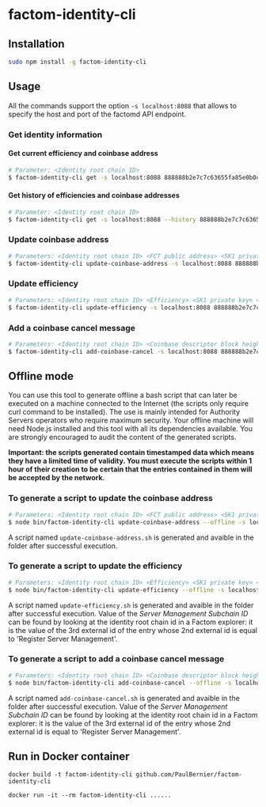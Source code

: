 # factom-identity-cli

## Installation

```bash
sudo npm install -g factom-identity-cli
```

## Usage

All the commands support the option `-s localhost:8088` that allows to specify the host and port of the factomd API endpoint.

### Get identity information

#### Get current efficiency and coinbase address

```bash
# Parameter: <Identity root chain ID>
$ factom-identity-cli get -s localhost:8088 888888b2e7c7c63655fa85e0b0c43b4b036a6bede51d38964426f122f61c5584
```

#### Get history of efficiencies and coinbase addresses

```bash
# Parameter: <Identity root chain ID>
$ factom-identity-cli get -s localhost:8088 --history 888888b2e7c7c63655fa85e0b0c43b4b036a6bede51d38964426f122f61c5584
```

### Update coinbase address

```bash
# Parameters: <Identity root chain ID> <FCT public address> <SK1 private key> <Paying private EC address>
$ factom-identity-cli update-coinbase-address -s localhost:8088 888888b2e7c7c63655fa85e0b0c43b4b036a6bede51d38964426f122f61c5584 FA24PAtyZWWVAPm95ZCVpwyY6RYHeCMTiZt2v4VQAY8aBXMUZyeF sk12J1qQCjTRtnJ15bmb1iSinEvtzgQMBi5szzV793LUJQib36pvz Es3ytEKt4R55M9juC4ks7EgxQSX8BpRnM4WADthFoq7j1WgbEEGW
```

### Update efficiency

```bash
# Parameters: <Identity root chain ID> <Efficiency> <SK1 private key> <Paying private EC address>
$ factom-identity-cli update-efficiency -s localhost:8088 888888b2e7c7c63655fa85e0b0c43b4b036a6bede51d38964426f122f61c5584 19.89 sk12J1qQCjTRtnJ15bmb1iSinEvtzgQMBi5szzV793LUJQib36pvz Es3ytEKt4R55M9juC4ks7EgxQSX8BpRnM4WADthFoq7j1WgbEEGW
```

### Add a coinbase cancel message

```bash
# Parameters: <Identity root chain ID> <Coinbase descriptor block height> <Coinbase descriptor index> <SK1 private key> <Paying private EC address>
$ factom-identity-cli add-coinbase-cancel -s localhost:8088 888888b2e7c7c63655fa85e0b0c43b4b036a6bede51d38964426f122f61c5584 39945 4 sk12J1qQCjTRtnJ15bmb1iSinEvtzgQMBi5szzV793LUJQib36pvz Es3ytEKt4R55M9juC4ks7EgxQSX8BpRnM4WADthFoq7j1WgbEEGW
```

## Offline mode

You can use this tool to generate offline a bash script that can later be executed on a machine connected to the Internet (the scripts only require curl command to be installed). The use is mainly intended for Authority Servers operators who require maximum security. Your offline machine will need Node.js installed and this tool with all its dependencies available. You are strongly encouraged to audit the content of the generated scripts.

**Important: the scripts generated contain timestamped data which means they have a limited time of validity. You must execute the scripts within 1 hour of their creation to be certain that the entries contained in them will be accepted by the network.**

### To generate a script to update the coinbase address

```bash
# Parameters: <Identity root chain ID> <FCT public address> <SK1 private key> <Paying private EC address>
$ node bin/factom-identity-cli update-coinbase-address --offline -s localhost:8088 8888889822cf1d5889aa8dc11ad210b67d582812152de568fabc5f8505989c0f FA3HZDE4MdXAthauFoA3aKYpx33U4fT2kAABmfwk7NBqyLT2zed5 sk12tdaziBoFyBHG56Ery3bPFFBDpy7Y3VymduGPfoj66cGhH4mHZrw Es3ytEKt6t5Jm9juC4kR7EgKQSX8BpRnM4WADtgFoq7j1WgbeEGW
```
A script named `update-coinbase-address.sh` is generated and avaible in the folder after successful execution. 


### To generate a script to update the efficiency

```bash
# Parameters: <Identity root chain ID> <Efficiency> <SK1 private key> <Paying private EC address> <Server Management Subchain ID>
$ node bin/factom-identity-cli update-efficiency --offline -s localhost:8088 8888889822cf1d5889aa8dc11ad210b67d582812152de568fabc5f8505989c0f 50.1 sk12tdaziBoFyBHG56Ery3bPFFBDpy7Y3VymduGPfoj66cGhH4mHZrw Es3ytEKt6t5Jm9juC4kR7EgKQSX8BpRnM4WADtgFoq7j1WgbeEGW 8888887c01c12c72052f9c99b45782013feadb20c46ca86dc6e3a9730835848a
```
A script named `update-efficiency.sh` is generated and avaible in the folder after successful execution. 
Value of the *Server Management Subchain ID* can be found by looking at the identity root chain id in a Factom explorer: it is the value of the 3rd external id of the entry whose 2nd external id is equal to 'Register Server Management'. 

### To generate a script to add a coinbase cancel message

```bash
# Parameters: <Identity root chain ID> <Coinbase descriptor block height> <Coinbase descriptor index> <SK1 private key> <Paying private EC address> <Server Management Subchain ID>
$ node bin/factom-identity-cli add-coinbase-cancel --offline -s localhost:8088 8888889822cf1d5889aa8dc11ad210b67d582812152de568fabc5f8505989c0f 39945 4 sk12tdaziBoFyBHG56Ery3bPFFBDpy7Y3VymduGPfoj66cGhH4mHZrw Es3ytEKt6t5Jm9juC4kR7EgKQSX8BpRnM4WADtgFoq7j1WgbeEGW 8888887c01c12c72052f9c99b45782013feadb20c46ca86dc6e3a9730835848a
```
A script named `add-coinbase-cancel.sh` is generated and avaible in the folder after successful execution. 
Value of the *Server Management Subchain ID* can be found by looking at the identity root chain id in a Factom explorer: it is the value of the 3rd external id of the entry whose 2nd external id is equal to 'Register Server Management'. 

## Run in Docker container

```
docker build -t factom-identity-cli github.com/PaulBernier/factom-identity-cli

docker run -it --rm factom-identity-cli ......
```

